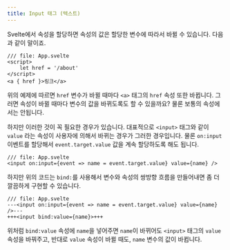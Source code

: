 ```yaml
---
title: Input 태그 (텍스트)
---
```


Svelte에서 속성을 할당하면 속성의 값은 할당한 변수에 따라서 바뀔 수 있습니다. 다음과 같이 말이죠.



```svelte
/// file: App.svelte
<script>
    let href = '/about'
</script>
<a { href }>링크</a>
```



위의 예제에 따르면 `href` 변수가 바뀔 때마다 `<a>` 태그의 `href` 속성 또한 바뀝니다. 그러면 속성이 바뀔 때마다 변수의 값을 바뀌도록도 할 수 있을까요? 물론 보통의 속성에서는 안됩니다.

하지만 이러한 것이 꼭 필요한 경우가 있습니다. 대표적으로 `<input>` 태그와 같이 `value` 라는 속성이 사용자에 의해서 바뀌는 경우가 그러한 경우입니다. 물론 `on:input` 이벤트를 할당해서 `event.target.value` 값을 계속 할당하도록 해도 됩니다.



```svelte
/// file: App.svelte
<input on:input={event => name = event.target.value} value={name} />
```



하지만 위의 코드는 `bind:`를 사용해서 변수와 속성의 쌍방향 흐름을 만들어내면 좀 더 깔끔하게 구현할 수 있습니다.



```svelte
/// file: App.svelte
---<input on:input={event => name = event.target.value} value={name} />---
+++<input bind:value={name}>+++
```



위처럼 `bind:value` 속성에 `name`을 넣어주면 `name`이 바뀌어도 `<input>` 태그의 `value` 속성을 바꿔주고, 반대로 `value` 속성이 바뀔 때도, `name` 변수의 값이 바뀝니다.
